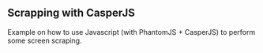 ## Scrapping with CasperJS

Example on how to use Javascript (with PhantomJS + CasperJS) to perform some screen scraping.